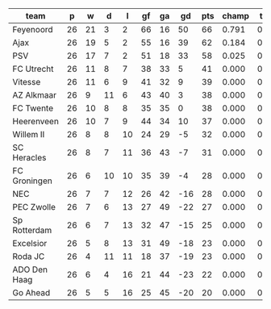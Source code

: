 |     team     | p  | w  | d  | l  | gf | ga | gd  | pts | champ | top2  | top3  | top4  |  5-7  | bot4  | bot3  | bot2  |
|--------------|----|----|----|----|----|----|-----|-----|-------|-------|-------|-------|-------|-------|-------|-------|
| Feyenoord    | 26 | 21 |  3 |  2 | 66 | 16 |  50 |  66 | 0.791 | 0.974 | 1.000 | 1.000 | 0.000 | 0.000 | 0.000 | 0.000|
| Ajax         | 26 | 19 |  5 |  2 | 55 | 16 |  39 |  62 | 0.184 | 0.773 | 1.000 | 1.000 | 0.000 | 0.000 | 0.000 | 0.000|
| PSV          | 26 | 17 |  7 |  2 | 51 | 18 |  33 |  58 | 0.025 | 0.254 | 1.000 | 1.000 | 0.000 | 0.000 | 0.000 | 0.000|
| FC Utrecht   | 26 | 11 |  8 |  7 | 38 | 33 |   5 |  41 | 0.000 | 0.000 | 0.000 | 0.420 | 0.507 | 0.000 | 0.000 | 0.000|
| Vitesse      | 26 | 11 |  6 |  9 | 41 | 32 |   9 |  39 | 0.000 | 0.000 | 0.000 | 0.230 | 0.619 | 0.000 | 0.000 | 0.000|
| AZ Alkmaar   | 26 |  9 | 11 |  6 | 43 | 40 |   3 |  38 | 0.000 | 0.000 | 0.000 | 0.159 | 0.630 | 0.000 | 0.000 | 0.000|
| FC Twente    | 26 | 10 |  8 |  8 | 35 | 35 |   0 |  38 | 0.000 | 0.000 | 0.000 | 0.089 | 0.549 | 0.000 | 0.000 | 0.000|
| Heerenveen   | 26 | 10 |  7 |  9 | 44 | 34 |  10 |  37 | 0.000 | 0.000 | 0.000 | 0.101 | 0.590 | 0.000 | 0.000 | 0.000|
| Willem II    | 26 |  8 |  8 | 10 | 24 | 29 |  -5 |  32 | 0.000 | 0.000 | 0.000 | 0.000 | 0.034 | 0.011 | 0.003 | 0.000|
| SC Heracles  | 26 |  8 |  7 | 11 | 36 | 43 |  -7 |  31 | 0.000 | 0.000 | 0.000 | 0.001 | 0.043 | 0.016 | 0.004 | 0.001|
| FC Groningen | 26 |  6 | 10 | 10 | 35 | 39 |  -4 |  28 | 0.000 | 0.000 | 0.000 | 0.000 | 0.024 | 0.044 | 0.016 | 0.005|
| NEC          | 26 |  7 |  7 | 12 | 26 | 42 | -16 |  28 | 0.000 | 0.000 | 0.000 | 0.000 | 0.002 | 0.213 | 0.101 | 0.036|
| PEC Zwolle   | 26 |  7 |  6 | 13 | 27 | 49 | -22 |  27 | 0.000 | 0.000 | 0.000 | 0.000 | 0.001 | 0.341 | 0.188 | 0.082|
| Sp Rotterdam | 26 |  6 |  7 | 13 | 32 | 47 | -15 |  25 | 0.000 | 0.000 | 0.000 | 0.000 | 0.001 | 0.219 | 0.116 | 0.050|
| Excelsior    | 26 |  5 |  8 | 13 | 31 | 49 | -18 |  23 | 0.000 | 0.000 | 0.000 | 0.000 | 0.000 | 0.731 | 0.571 | 0.372|
| Roda JC      | 26 |  4 | 11 | 11 | 18 | 37 | -19 |  23 | 0.000 | 0.000 | 0.000 | 0.000 | 0.000 | 0.676 | 0.479 | 0.273|
| ADO Den Haag | 26 |  6 |  4 | 16 | 21 | 44 | -23 |  22 | 0.000 | 0.000 | 0.000 | 0.000 | 0.000 | 0.821 | 0.677 | 0.483|
| Go Ahead     | 26 |  5 |  5 | 16 | 25 | 45 | -20 |  20 | 0.000 | 0.000 | 0.000 | 0.000 | 0.000 | 0.927 | 0.845 | 0.697|

